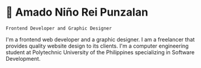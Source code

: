 # 🎨 Amado Niño Rei Punzalan
`Frontend Developer and Graphic Designer`

I'm a frontend web developer and a graphic designer. I am a freelancer that provides quality website design to its clients.
I'm a computer engineering student at Polytechnic University of the Philippines specializing in Software Development.



